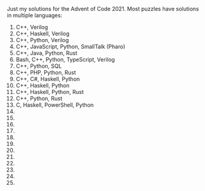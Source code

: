 
Just my solutions for the Advent of Code 2021.
Most puzzles have solutions in multiple languages:

 1. C++, Verilog
 2. C++, Haskell, Verilog
 3. C++, Python, Verilog
 4. C++, JavaScript, Python, SmallTalk (Pharo)
 5. C++, Java, Python, Rust
 6. Bash, C++, Python, TypeScript, Verilog
 7. C++, Python, SQL
 8. C++, PHP, Python, Rust
 9. C++, C#, Haskell, Python
10. C++, Haskell, Python
11. C++, Haskell, Python, Rust
12. C++, Python, Rust
13. C, Haskell, PowerShell, Python
14. 
15. 
16. 
17. 
18. 
19. 
20. 
21. 
22. 
23. 
24. 
25. 

